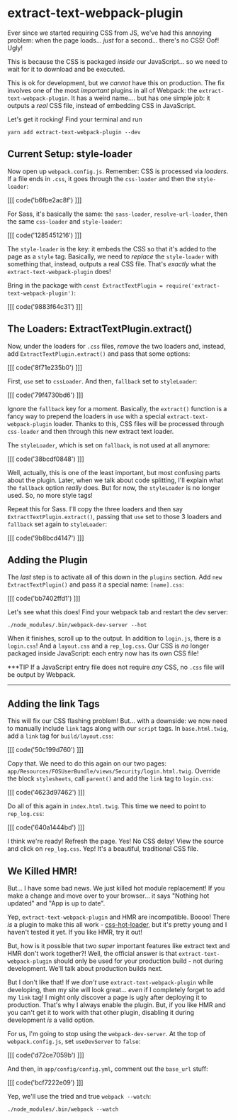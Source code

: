 # extract-text-webpack-plugin

Ever since we started requiring CSS from JS, we've had this annoying problem:
when the page loads... *just* for a second... there's no CSS! Oof! Ugly!

This is because the CSS is packaged *inside* our JavaScript... so we need to wait
for it to download and be executed.

This is ok for development, but we *cannot* have this on production. The fix involves
one of the most *important* plugins in all of Webpack: the
`extract-text-webpack-plugin`. It has a weird name.... but has one simple job:
it outputs a *real* CSS file, instead of embedding CSS in JavaScript.

Let's get it rocking! Find your terminal and run

```terminal
yarn add extract-text-webpack-plugin --dev
```

## Current Setup: style-loader

Now open up `webpack.config.js`. Remember: CSS is processed via *loaders*. If a
file ends in `.css`, it goes through the `css-loader` and then the `style-loader`:

[[[ code('b6fbe2ac8f') ]]]

For Sass, it's basically the same: the `sass-loader`, `resolve-url-loader`, then
the same `css-loader` and `style-loader`:

[[[ code('1285451216') ]]]

The `style-loader` is the key: it embeds the CSS so that it's added to the page
as a `style` tag. Basically, we need to *replace* the `style-loader` with something
that, instead, outputs a real CSS file. That's *exactly* what the `extract-text-webpack-plugin`
does!

Bring in the package with `const ExtractTextPlugin = require('extract-text-webpack-plugin')`:

[[[ code('9883f64c31') ]]]

## The Loaders: ExtractTextPlugin.extract()

Now, under the loaders for `.css` files, *remove* the two loaders and, instead,
add `ExtractTextPlugin.extract()` and pass that some options:

[[[ code('8f71e235b0') ]]]

First, `use` set to `cssLoader`. And then, `fallback` set to `styleLoader`:

[[[ code('79f4730bd6') ]]]

Ignore the `fallback` key for a moment. Basically, the `extract()` function is a
fancy way to prepend the loaders in `use` with a special `extract-text-webpack-plugin`
loader. Thanks to this, CSS files will be processed through `css-loader` and then
through this new extract text loader.

The `styleLoader`, which is set on `fallback`, is not used at all anymore:

[[[ code('38bcdf0848') ]]]

Well, actually, this is one of the least important, but most confusing parts about the
plugin. Later, when we talk about code splitting, I'll explain what the `fallback`
option *really* does. But for now, the `styleLoader` is no longer used. So, no more
style tags!

Repeat this for Sass. I'll copy the three loaders and then say
`ExtractTextPlugin.extract()`, passing that `use` set to those 3 loaders and
`fallback` set again to `styleLoader`:

[[[ code('9b8bcd4147') ]]]

## Adding the Plugin

The *last* step is to activate all of this down in the `plugins` section. Add
`new ExtractTextPlugin()` and pass it a special name: `[name].css`:

[[[ code('bb7402ffd1') ]]]

Let's see what this does! Find your webpack tab and restart the dev server:

```terminal-silent
./node_modules/.bin/webpack-dev-server --hot
```

When it finishes, scroll up to the output. In addition to `login.js`, there is a
`login.css`! And a `layout.css` and a `rep_log.css`. Our CSS is *no* longer packaged
inside JavaScript: each entry now has its own CSS file!

***TIP
If a JavaScript entry file does not require *any* CSS, no `.css` file will be
output by Webpack.
***

## Adding the link Tags

This will fix our CSS flashing problem! But... with a downside: we now need to manually
include `link` tags along with our `script` tags. In `base.html.twig`, add a `link`
tag for `build/layout.css`:

[[[ code('50c199d760') ]]]

Copy that. We need to do this again on our two pages:
`app/Resources/FOSUserBundle/views/Security/login.html.twig`. Override the block
`stylesheets`, call `parent()` and add the `link` tag to `login.css`:

[[[ code('4623d97462') ]]]

Do all of this again in `index.html.twig`. This time we need to point to `rep_log.css`:

[[[ code('640a1444bd') ]]]

I think we're ready! Refresh the page. Yes! No CSS delay! View the source and click
on `rep_log.css`. Yep! It's a beautiful, traditional CSS file.

## We Killed HMR!

But... I have some bad news. We just killed hot module replacement! If you make
a change and move over to your browser... it says "Nothing hot updated" and
"App is up to date".

Yep, `extract-text-webpack-plugin` and HMR are incompatible. Boooo! There *is* a
plugin to make this all work - [css-hot-loader][css_hot_loader], but it's pretty
young and I haven't tested it yet. If you like HMR, try it out!

But, how is it possible that two *super* important features like extract text and
HMR don't work together?! Well, the official answer is that `extract-text-webpack-plugin`
should only be used for your production build - not during development. We'll talk
about production builds next.

But I don't like that! If we *don't* use `extract-text-webpack-plugin` while developing,
then my site will look great... *even* if I completely forget to add my `link` tag!
I might only discover a page is ugly after deploying it to production. That's why
I always enable the plugin. But, if you like HMR and you can't get it to work with
that other plugin, disabling it during development *is* a valid option.

For us, I'm going to stop using the `webpack-dev-server`. At the top of `webpack.config.js`,
set `useDevServer` to `false`:

[[[ code('d72ce7059b') ]]]

And then, in `app/config/config.yml`, comment out the `base_url` stuff:

[[[ code('bcf7222e09') ]]]

Yep, we'll use the tried and true `webpack --watch`:

```terminal-silent
./node_modules/.bin/webpack --watch
```


[css_hot_loader]: https://github.com/shepherdwind/css-hot-loader

